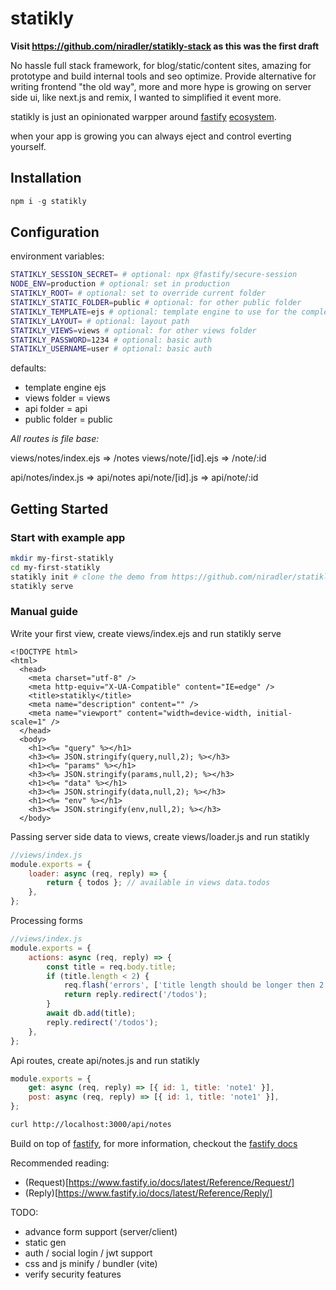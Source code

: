# statikly

**Visit https://github.com/niradler/statikly-stack as this was the first draft**

No hassle full stack framework, for blog/static/content sites, amazing for prototype and build internal tools and seo optimize.
Provide alternative for writing frontend "the old way", more and more hype is growing on server side ui, like next.js and remix, I wanted to simplified it event more.

statikly is just an opinionated warpper around [fastify](https://www.fastify.io/) [ecosystem](https://www.fastify.io/ecosystem/).

when your app is growing you can always eject and control everting yourself.

## Installation

```js
npm i -g statikly
```

## Configuration

environment variables:

```sh
STATIKLY_SESSION_SECRET= # optional: npx @fastify/secure-session
NODE_ENV=production # optional: set in production
STATIKLY_ROOT= # optional: set to override current folder
STATIKLY_STATIC_FOLDER=public # optional: for other public folder
STATIKLY_TEMPLATE=ejs # optional: template engine to use for the complete list @fastify/view
STATIKLY_LAYOUT= # optional: layout path
STATIKLY_VIEWS=views # optional: for other views folder
STATIKLY_PASSWORD=1234 # optional: basic auth
STATIKLY_USERNAME=user # optional: basic auth
```

defaults:

-   template engine ejs
-   views folder = views
-   api folder = api
-   public folder = public

_All routes is file base:_

views/notes/index.ejs => /notes
views/note/[id].ejs => /note/:id

api/notes/index.js => api/notes
api/note/[id].js => api/note/:id

## Getting Started

### Start with example app

```sh
mkdir my-first-statikly
cd my-first-statikly
statikly init # clone the demo from https://github.com/niradler/statikly-demo
statikly serve
```

### Manual guide

Write your first view, create views/index.ejs and run statikly serve

```ejs
<!DOCTYPE html>
<html>
  <head>
    <meta charset="utf-8" />
    <meta http-equiv="X-UA-Compatible" content="IE=edge" />
    <title>statikly</title>
    <meta name="description" content="" />
    <meta name="viewport" content="width=device-width, initial-scale=1" />
  </head>
  <body>
    <h1><%= "query" %></h1>
    <h3><%= JSON.stringify(query,null,2); %></h3>
    <h1><%= "params" %></h1>
    <h3><%= JSON.stringify(params,null,2); %></h3>
    <h1><%= "data" %></h1>
    <h3><%= JSON.stringify(data,null,2); %></h3>
    <h1><%= "env" %></h1>
    <h3><%= JSON.stringify(env,null,2); %></h3>
  </body>
```

Passing server side data to views, create views/loader.js and run statikly

```js
//views/index.js
module.exports = {
    loader: async (req, reply) => {
        return { todos }; // available in views data.todos
    },
};
```

Processing forms

```js
//views/index.js
module.exports = {
    actions: async (req, reply) => {
        const title = req.body.title;
        if (title.length < 2) {
            req.flash('errors', ['title length should be longer then 2 characters']);
            return reply.redirect('/todos');
        }
        await db.add(title);
        reply.redirect('/todos');
    },
};
```

Api routes, create api/notes.js and run statikly

```js
module.exports = {
    get: async (req, reply) => [{ id: 1, title: 'note1' }],
    post: async (req, reply) => [{ id: 1, title: 'note1' }],
};
```

```sh
curl http://localhost:3000/api/notes
```

Build on top of [fastify](https://www.fastify.io/), for more information, checkout the [fastify docs](https://www.fastify.io/docs/latest/)

Recommended reading:

-   (Request)[https://www.fastify.io/docs/latest/Reference/Request/]
-   (Reply)[https://www.fastify.io/docs/latest/Reference/Reply/]

TODO:

-   advance form support (server/client)
-   static gen
-   auth / social login / jwt support
-   css and js minify / bundler (vite)
-   verify security features
